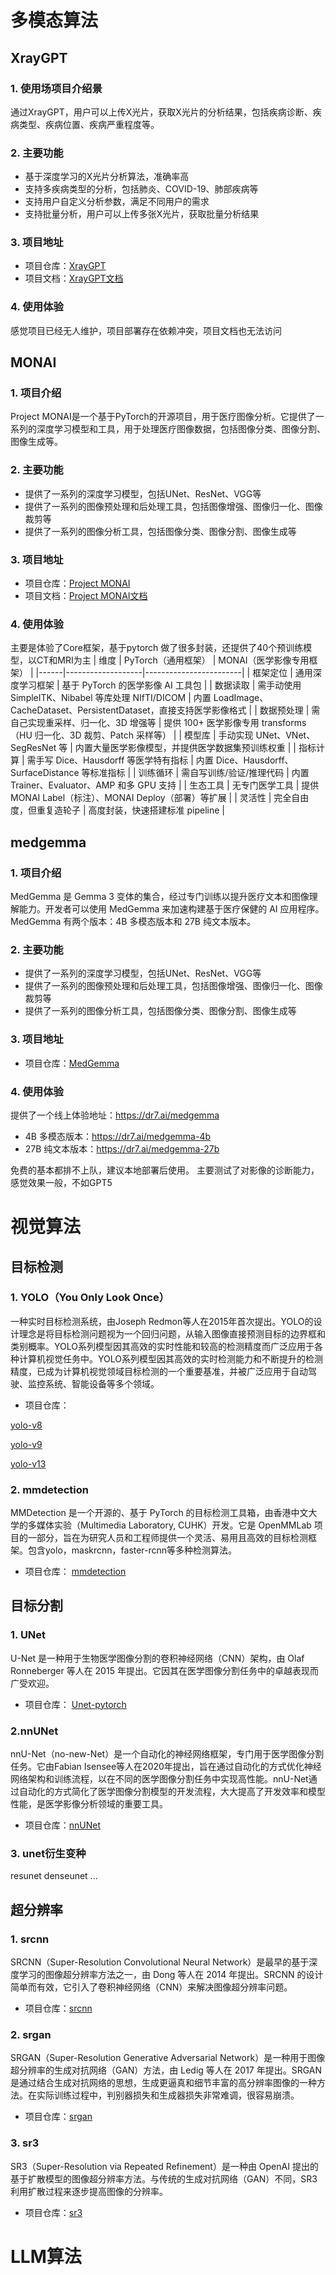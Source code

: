 # 多模态算法
## XrayGPT
### 1. 使用场项目介绍景
通过XrayGPT，用户可以上传X光片，获取X光片的分析结果，包括疾病诊断、疾病类型、疾病位置、疾病严重程度等。
### 2. 主要功能
- 基于深度学习的X光片分析算法，准确率高
- 支持多疾病类型的分析，包括肺炎、COVID-19、肺部疾病等
- 支持用户自定义分析参数，满足不同用户的需求
- 支持批量分析，用户可以上传多张X光片，获取批量分析结果
### 3. 项目地址
- 项目仓库：[XrayGPT](https://github.com/yourusername/XrayGPT)
- 项目文档：[XrayGPT文档](https://yourusername.github.io/XrayGPT/)
### 4. 使用体验
感觉项目已经无人维护，项目部署存在依赖冲突，项目文档也无法访问

## MONAI
### 1. 项目介绍
Project MONAI是一个基于PyTorch的开源项目，用于医疗图像分析。它提供了一系列的深度学习模型和工具，用于处理医疗图像数据，包括图像分类、图像分割、图像生成等。
### 2. 主要功能
- 提供了一系列的深度学习模型，包括UNet、ResNet、VGG等
- 提供了一系列的图像预处理和后处理工具，包括图像增强、图像归一化、图像裁剪等
- 提供了一系列的图像分析工具，包括图像分类、图像分割、图像生成等
### 3. 项目地址
- 项目仓库：[Project MONAI](https://github.com/Project-MONAI/MONAI)
- 项目文档：[Project MONAI文档](https://docs.monai.io/en/latest/)
### 4. 使用体验
主要是体验了Core框架，基于pytorch 做了很多封装，还提供了40个预训练模型，以CT和MRI为主
| 维度 | PyTorch（通用框架） | MONAI（医学影像专用框架） |
|------|-------------------|------------------------|
| 框架定位 | 通用深度学习框架 | 基于 PyTorch 的医学影像 AI 工具包 |
| 数据读取 | 需手动使用 SimpleITK、Nibabel 等库处理 NIfTI/DICOM | 内置 LoadImage、CacheDataset、PersistentDataset，直接支持医学影像格式 |
| 数据预处理 | 需自己实现重采样、归一化、3D 增强等 | 提供 100+ 医学影像专用 transforms（HU 归一化、3D 裁剪、Patch 采样等） |
| 模型库 | 手动实现 UNet、VNet、SegResNet 等 | 内置大量医学影像模型，并提供医学数据集预训练权重 |
| 指标计算 | 需手写 Dice、Hausdorff 等医学特有指标 | 内置 Dice、Hausdorff、SurfaceDistance 等标准指标 |
| 训练循环 | 需自写训练/验证/推理代码 | 内置 Trainer、Evaluator、AMP 和多 GPU 支持 |
| 生态工具 | 无专门医学工具 | 提供 MONAI Label（标注）、MONAI Deploy（部署）等扩展 |
| 灵活性 | 完全自由度，但重复造轮子 | 高度封装，快速搭建标准 pipeline |

## medgemma
### 1. 项目介绍
MedGemma 是 Gemma 3 变体的集合，经过专门训练以提升医疗文本和图像理解能力。开发者可以使用 MedGemma 来加速构建基于医疗保健的 AI 应用程序。MedGemma 有两个版本：4B 多模态版本和 27B 纯文本版本。
### 2. 主要功能
- 提供了一系列的深度学习模型，包括UNet、ResNet、VGG等
- 提供了一系列的图像预处理和后处理工具，包括图像增强、图像归一化、图像裁剪等
- 提供了一系列的图像分析工具，包括图像分类、图像分割、图像生成等
### 3. 项目地址
- 项目仓库：[MedGemma](https://github.com/Google-Health/medgemma)
### 4. 使用体验
提供了一个线上体验地址：https://dr7.ai/medgemma
- 4B 多模态版本：https://dr7.ai/medgemma-4b
- 27B 纯文本版本：https://dr7.ai/medgemma-27b

免费的基本都排不上队，建议本地部署后使用。
主要测试了对影像的诊断能力，感觉效果一般，不如GPT5
# 视觉算法
## 目标检测
### 1. YOLO（You Only Look Once）
一种实时目标检测系统，由Joseph Redmon等人在2015年首次提出。YOLO的设计理念是将目标检测问题视为一个回归问题，从输入图像直接预测目标的边界框和类别概率。YOLO系列模型因其高效的实时性能和较高的检测精度而广泛应用于各种计算机视觉任务中。YOLO系列模型因其高效的实时检测能力和不断提升的检测精度，已成为计算机视觉领域目标检测的一个重要基准，并被广泛应用于自动驾驶、监控系统、智能设备等多个领域。
- 项目仓库：

[yolo-v8](https://github.com/DataXujing/YOLOv8)

[yolo-v9](https://github.com/WongKinYiu/yolov9) 

[yolo-v13](https://github.com/iMoonLab/yolov13) 

### 2. mmdetection
MMDetection 是一个开源的、基于 PyTorch 的目标检测工具箱，由香港中文大学的多媒体实验（Multimedia Laboratory, CUHK）开发。它是 OpenMMLab 项目的一部分，旨在为研究人员和工程师提供一个灵活、易用且高效的目标检测框架。包含yolo，maskrcnn，faster-rcnn等多种检测算法。
- 项目仓库：
[mmdetection](https://github.com/open-mmlab/mmdetection)

## 目标分割
### 1. UNet
U-Net 是一种用于生物医学图像分割的卷积神经网络（CNN）架构，由 Olaf Ronneberger 等人在 2015 年提出。它因其在医学图像分割任务中的卓越表现而广受欢迎。
- 项目仓库：
[Unet-pytorch](https://github.com/milesial/Pytorch-UNet)
### 2.nnUNet
nnU-Net（no-new-Net）是一个自动化的神经网络框架，专门用于医学图像分割任务。它由Fabian Isensee等人在2020年提出，旨在通过自动化的方式优化神经网络架构和训练流程，以在不同的医学图像分割任务中实现高性能。nnU-Net通过自动化的方式简化了医学图像分割模型的开发流程，大大提高了开发效率和模型性能，是医学影像分析领域的重要工具。
- 项目仓库：[nnUNet](https://github.com/MIC-DKFZ/nnUNet) 

### 3. unet衍生变种
resunet
denseunet
... 

## 超分辨率
### 1. srcnn
SRCNN（Super-Resolution Convolutional Neural Network）是最早的基于深度学习的图像超分辨率方法之一，由 Dong 等人在 2014 年提出。SRCNN 的设计简单而有效，它引入了卷积神经网络（CNN）来解决图像超分辨率问题。
- 项目仓库：[srcnn](https://github.com/yjn870/SRCNN-pytorch) 
### 2. srgan
SRGAN（Super-Resolution Generative Adversarial Network）是一种用于图像超分辨率的生成对抗网络（GAN）方法，由 Ledig 等人在 2017 年提出。SRGAN 是通过结合生成对抗网络的思想，生成更逼真和细节丰富的高分辨率图像的一种方法。在实际训练过程中，判别器损失和生成器损失非常难调，很容易崩溃。
- 项目仓库：[srgan](https://github.com/leftthomas/SRGAN) 
### 3. sr3
SR3（Super-Resolution via Repeated Refinement）是一种由 OpenAI 提出的基于扩散模型的图像超分辨率方法。与传统的生成对抗网络（GAN）不同，SR3 利用扩散过程来逐步提高图像的分辨率。
- 项目仓库：[sr3](https://github.com/Janspiry/Image-Super-Resolution-via-Iterative-Refinement) 

# LLM算法